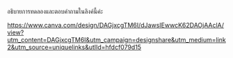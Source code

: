 อธิบายการทดลองและตอบคำถามในลิงค์นี้ค่ะ

https://www.canva.com/design/DAGjxcgTM6I/dJawsIEwwcK62DAOjAAclA/view?utm_content=DAGjxcgTM6I&utm_campaign=designshare&utm_medium=link2&utm_source=uniquelinks&utlId=hfdcf079d15
